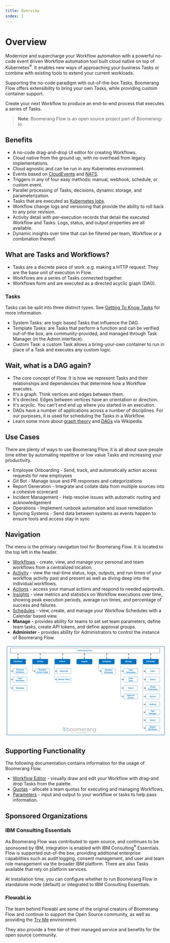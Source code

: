 ```yaml
---
title: Overview
index: 1
---
```


# Overview

Modernize and supercharge your Workflow automation with a powerful no-code event driven Workflow automation tool built cloud native on top of Kubernetes<sup>®</sup>. It enables new ways of approaching your business Tasks or combine with existing tools to extend your current workloads.

Supporting the no-code paradigm with out-of-the-box Tasks, Boomerang Flow offers extensibility to bring your own Tasks, while providing custom container support. 

Create your next Workflow to produce an end-to-end process that executes a series of Tasks. 

> **Note**: Boomerang Flow is an open source project part of Boomerang-io.

## Benefits

* A no-code drag-and-drop UI editor for creating Workflows.
* Cloud native from the ground up, with no overhead from legacy implementations.
* Cloud agnostic and can be run in any Kubernetes environment.
* Events based on [CloudEvents](https://cloudevents.io) and [NATS](https://nats.io).
* Triggers in any of four easy methods: manual, webhook, schedule, or custom event.
* Parallel processing of Tasks, decisions, dynamic storage, and parameterization. 
* Tasks that are executed as [Kubernetes jobs](https://kubernetes.io/docs/concepts/workloads/controllers/job/).
* Workflow change logs and versioning that provide the ability to roll back to any prior revision.
* Activity detail with per-execution records that detail the executed Workflow and Tasks. Logs, status, and output properties are all available.
* Dynamic insights over time that can be filtered per team, Workflow or a combination thereof.

## What are Tasks and Workflows?

- Tasks are a discrete piece of work .e.g. making a HTTP request. They are the base unit of execution in Flow. 
- Workflows are a series of Tasks connected together.
- Workflows form and are executed as a directed acyclic graph (DAG).

### Tasks

Tasks can be split into three distinct types. See [Getting To Know Tasks](/docs/boomerang-flow/getting-to-know/Tasks) for more information.

* System Tasks: are logic based Tasks that influence the DAG.
* Template Tasks: are Tasks that perform a function and can be verified out-of-the box, are community-provided, and managed through Task Manager (in the Admin interface).
* Custom Task: a custom Task allows a bring-your-own container to run in place of a Task and executes any custom logic.

## Wait, what is a DAG again?

- The core concept of Flow. It is how we represent Tasks and their relationships and dependencies that determine how a Workflow executes.
- It's a graph. Think vertices and edges between them.
- It's directed. Edges between vertices have an orientation or direction.
- It's acyclic. You can't end end up where you started in an execution.
- DAGs have a number of applications across a number of disciplines. For our purposes, it is used for scheduling the Tasks in a Workflow.
- Learn some more about [graph theory](https://en.wikipedia.org/wiki/Graph_theory) and [DAGs](https://en.wikipedia.org/wiki/Directed_acyclic_graph) via Wikipedia. 

## Use Cases

There are plenty of ways to use Boomerang Flow, it is all about save people time either by automating repetitive or low value Tasks and increasing your productivity.

* Employee Onboarding - Send, track, and automatically action access requests for new employees
* Git Bot - Manage issue and PR responses and categorizations
* Report Generation - Integrate and collate data from multiple sources into a cohesive scorecard
* Incident Management - Help resolve issues with automatic routing and acknowledgement
* Operations - Implement runbook automation and issue remediation 
* Syncing Systems - Send data between systems as events happen to ensure tools and access stay in sync

## Navigation

The menu is the primary navigation tool for Boomerang Flow. It is located to the top left in the header.

- [Workflows](/docs/boomerang-flow/getting-to-know/workflows) - create, view, and manage your personal and team workflows from a centralized location.
- [Activity](/docs/boomerang-flow/getting-to-know/activity) - view the real-time status, logs, outputs, and run times of your workflow activity past and present as well as diving deep into the individual workflows.
- [Actions](/docs/boomerang-flow/getting-to-know/actions) - access your manual actions and respond to needed approvals.
- [Insights](/docs/boomerang-flow/getting-to-know/insights) - view metrics and statistics on Workflow executions over time, showing peak execution periods, average run times, and percentage of success and failures.
- [Schedules](/docs/boomerang-flow/getting-to-know/schedules) - view, create, and manage your Workflow Schedules with a Calendar based view.
- **Manage** - provides ability for teams to set set team parameters, define team tasks, create API tokens, and define approval groups.
- **Administer** - provides ability for Administrators to control the instance of Boomerang Flow.

![Boomerang Flow Navigation](./assets/img/navigating.png)

## Supporting Functionality

The following documentation contains information for the usage of Boomerang Flow.

- [Workflow Editor](/docs/boomerang-flow/getting-to-know/workflow-editor) - visually draw and edit your Workflow with drag-and drop Tasks from the palette.
- [Quotas](/docs/boomerang-flow/getting-to-know/quotas) - allocate a team quotas for executing and managing Workflows.
- [Parameters](/docs/boomerang-flow/getting-to-know/parameters) - input and output to your workflow or tasks to help pass information.

## Sponsored Organizations

### IBM Consulting Essentials

As Boomerang Flow was contributed to open source, and continues to be sponsored by IBM, integration is enabled with IBM Consulting<sup>®</sup> Essentials. Flow is supported out-of-the box, providing additional enterprise capabilities such as audit logging, consent management, and user and team role management via the broader IBM platform. There are also Tasks available that rely on platform services. 

At installation time, you can configure whether to run Boomerang Flow in standalone mode (default) or integrated to IBM Consulting Essentials.

### Flowabl.io

The team behind Flowabl are some of the original creators of Boomerang Flow and continue to support the Open Source community, as well as providing the [Try Me](https://try.useboomerang.io/flow/apps/flow) environment.

They also provide a free tier of their managed service and benefits for the open source community.